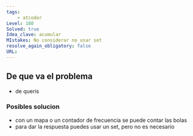 ```yaml
---
tags:
    - atcoder
Level: 180 
Solved: true 
Idea_clave: acumular
MIstakes: No considerar no usar set
resolve_again_obligatory: false
URL: 
---
```


## De que va el problema

- de queris


### Posibles solucion

- con un mapa o un contador de frecuencia se puede contar las bolas
- para dar la respuesta puedes usar un set, pero no es necesario
